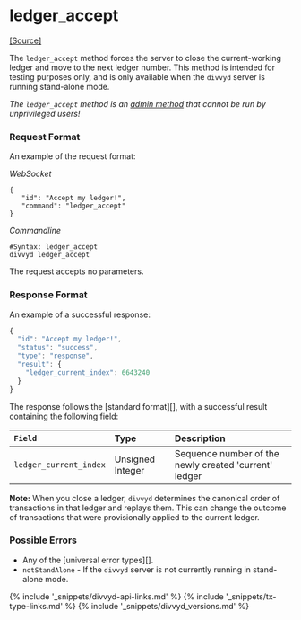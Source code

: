 # ledger_accept
[[Source]<br>](https://github.com/xdv/divvyd/blob/a61ffab3f9010d8accfaa98aa3cacc7d38e74121/src/divvy/rpc/handlers/LedgerAccept.cpp "Source")

The `ledger_accept` method forces the server to close the current-working ledger and move to the next ledger number. This method is intended for testing purposes only, and is only available when the `divvyd` server is running stand-alone mode.

*The `ledger_accept` method is an [admin method](admin-divvyd-methods.html) that cannot be run by unprivileged users!*

### Request Format

An example of the request format:

<!-- MULTICODE_BLOCK_START -->

*WebSocket*

```
{
   "id": "Accept my ledger!",
   "command": "ledger_accept"
}
```

*Commandline*

```
#Syntax: ledger_accept
divvyd ledger_accept
```

<!-- MULTICODE_BLOCK_END -->

The request accepts no parameters.

### Response Format

An example of a successful response:
```js
{
  "id": "Accept my ledger!",
  "status": "success",
  "type": "response",
  "result": {
    "ledger_current_index": 6643240
  }
}
```

The response follows the [standard format][], with a successful result containing the following field:

| `Field`                | Type             | Description                      |
|:-----------------------|:-----------------|:---------------------------------|
| `ledger_current_index` | Unsigned Integer | Sequence number of the newly created 'current' ledger |

**Note:** When you close a ledger, `divvyd` determines the canonical order of transactions in that ledger and replays them. This can change the outcome of transactions that were provisionally applied to the current ledger.

### Possible Errors

* Any of the [universal error types][].
* `notStandAlone` - If the `divvyd` server is not currently running in stand-alone mode.

<!--{# common link defs #}-->
{% include '_snippets/divvyd-api-links.md' %}
{% include '_snippets/tx-type-links.md' %}
{% include '_snippets/divvyd_versions.md' %}
